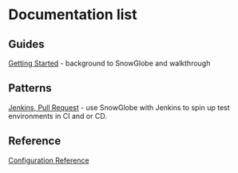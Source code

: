 # Documentation list


## Guides
[Getting Started](guide/getting_started.md) - background to SnowGlobe and walkthrough

## Patterns
[Jenkins, Pull Request](patterns/jenkins-pullrequest.md) - use SnowGlobe with Jenkins to spin up test environments in CI and or CD.

## Reference

[Configuration Reference](reference/index.md)